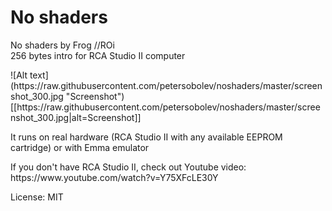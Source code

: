 # No shaders
No shaders by Frog //ROi<br>
256 bytes intro for RCA Studio II computer<br>
<p>
![Alt text](https://raw.githubusercontent.com/petersobolev/noshaders/master/screenshot_300.jpg "Screenshot")
[[https://raw.githubusercontent.com/petersobolev/noshaders/master/screenshot_300.jpg|alt=Screenshot]]
<p>It runs on real hardware (RCA Studio II with any available EEPROM cartridge) or with Emma emulator

<p>If you don't have RCA Studio II, check out Youtube video: https://www.youtube.com/watch?v=Y75XFcLE30Y

<p>License: MIT

